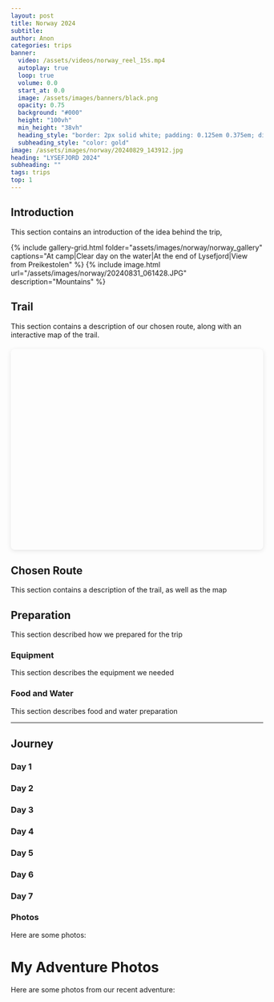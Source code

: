 ```yaml
---
layout: post
title: Norway 2024
subtitle:
author: Anon
categories: trips
banner:
  video: /assets/videos/norway_reel_15s.mp4
  autoplay: true
  loop: true
  volume: 0.0
  start_at: 0.0
  image: /assets/images/banners/black.png
  opacity: 0.75
  background: "#000"
  height: "100vh"
  min_height: "38vh"
  heading_style: "border: 2px solid white; padding: 0.125em 0.375em; display: inline-block; letter-spacing: 0.12em;"
  subheading_style: "color: gold"
image: /assets/images/norway/20240829_143912.jpg
heading: "LYSEFJORD 2024"
subheading: ""
tags: trips 
top: 1
---
```


## Introduction

This section contains an introduction of the idea behind the trip,

{% include gallery-grid.html folder="assets/images/norway/norway_gallery" captions="At camp|Clear day on the water|At the end of Lysefjord|View from Preikestolen" %}
{% include image.html url="/assets/images/norway/20240831_061428.JPG" description="Mountains" %}


## Trail

This section contains a description of our chosen route, along with an interactive map of the trail.


<!-- Map Container -->
<div id="kyrg-map" style="height: 400px; width: 100%; margin: 20px 0; border-radius: 8px; box-shadow: 0 2px 10px rgba(0,0,0,0.1);"></div>

<!-- Leaflet CSS and JS -->
<link rel="stylesheet" href="https://unpkg.com/leaflet@1.9.4/dist/leaflet.css" integrity="sha256-p4NxAoJBhIIN+hmNHrzRCf9tD/miZyoHS5obTRR9BMY=" crossorigin=""/>
<script src="https://unpkg.com/leaflet@1.9.4/dist/leaflet.js" integrity="sha256-20nQCchB9co0qIjJZRGuk2/Z9VM+kNiyxNV1lvTlZBo=" crossorigin=""></script>

<!-- Leaflet GPX Plugin -->
<script src="https://cdn.jsdelivr.net/npm/leaflet-gpx@1.7.0/gpx.min.js"></script>

<!-- Your GPX Map Script -->
<script src="/assets/js/gpx-map.js"></script>

<!-- Initialize This Map -->
<script>
initGPXMap('kyrg-map', '/assets/maps/Neoson-Water-Lysefjord.gpx');
</script>


## Chosen Route

This section contains a description of the trail, as well as the map

## Preparation

This section described how we prepared for the trip

### Equipment

This section describes the equipment we needed

### Food and Water

This section describes food and water preparation

----------

## Journey

### Day 1
### Day 2
### Day 3
### Day 4
### Day 5
### Day 6
### Day 7

### Photos

Here are some photos:


# My Adventure Photos

Here are some photos from our recent adventure:
